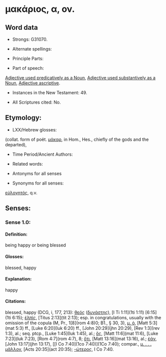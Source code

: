 # μακάριος, α, ον.

<!-- Status: S2=NeedsReview -->
<!-- Lexica used for edits: BDAG, FFM, LN, A-S -->

## Word data

* Strongs: G31070.

* Alternate spellings:

* Principle Parts: 

* Part of speech: 

[Adjective used predicatively as a Noun](http://ugg.readthedocs.io/en/latest/noun_predicate_adj.html),
[Adjective used substantively as a Noun](http://ugg.readthedocs.io/en/latest/noun_substantive_adj.html),
[Adjective ascriptive](http://ugg.readthedocs.io/en/latest/adjective_ascriptive.html).

* Instances in the New Testament: 49.

* All Scriptures cited: No.

## Etymology: 

* LXX/Hebrew glosses: 

(collat. form of poët. [μάκαρ](), in Hom., Hes., chiefly of the gods and the departed),

* Time Period/Ancient Authors: 

* Related words: 

* Antonyms for all senses

* Synonyms for all senses: 

 [εὐλογητός](../G21280/01.md), q.v.

## Senses: 

### Sense  1.0: 

#### Definition: 

being happy or being blessed

#### Glosses: 

blessed, happy

#### Explanation: 

happy

#### Citations: 

blessed, happy (DCG, i, 177, 213): [θεός]() ([δυνάστης]()), [I Ti 1:11](1ti 1:11) [6:15](1ti 6:15); [ἐλπίς](), [Titus 2:13](tit 2:13); esp. in congratulations, usually with the omission of the copula (M, Pr., 1[8](rom 4:8)0; B1., § 30, 3), [μ. ὁ](), [Matt 5:3](mat 5:3) ff., [Luke 6:20](luk 6:20) ff., [John 20:29](jhn 20:29), [Rev 1:3](rev 1:3), al.; seq. ptcp., [Luke 1:45](luk 1:45), al.; [ὅς](), [Matt 11:6](mat 11:6), [Luke 7:23](luk 7:23), [Rom 4:7](rom 4:7), 8; [ὅτι](), [Matt 13:16](mat 13:16), al.; [ἐάν](), [John 13:17](jhn 13:17), [[I Co 7:40](1co 7:40)](1Co 7:40); compar., [μ. . . . μᾶλλον](), [Acts 20:35](act 20:35); [-ώτερος](), I Co 7:40.
